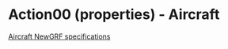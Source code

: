 # Action00 (properties) - Aircraft

[Aircraft NewGRF specifications](https://newgrf-specs.tt-wiki.net/wiki/Action0/Vehicles/Planes)